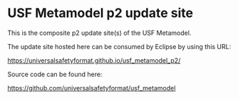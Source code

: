 # USF Metamodel p2 update site
This is the composite p2 update site(s) of the USF Metamodel. 

The update site hosted here can be consumed by Eclipse by using this URL:

https://universalsafetyformat.github.io/usf_metamodel_p2/

Source code can be found here:

https://github.com/universalsafetyformat/usf_metamodel